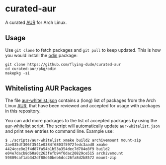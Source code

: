 # curated-aur

A curated [AUR](https://wiki.archlinux.org/title/Arch_User_Repository) for Arch Linux.

## Usage

Use `git clone` to fetch packages and `git pull` to keep updated.
This is how you would install the [odin](https://github.com/flying-dude/curated-aur/tree/main/pkg/odin) package:

```
git clone https://github.com/flying-dude/curated-aur
cd curated-aur/pkg/odin
makepkg -si
```

## Whitelisting AUR Packages

The file
[aur-whitelist.json](https://github.com/flying-dude/curated-aur/tree/main/aur-whitelist.json)
contains a (long) list of packages from the Arch Linux
[AUR](https://wiki.archlinux.org/title/Arch_User_Repository),
that have been reviewed and accepted for usage with packages in this repository.

You can add more packages to the list of accepted packages by using the
[aur-whitelist](https://github.com/flying-dude/curated-aur/tree/main/scripts/aur-whitelist)
script. The script will automatically update `aur-whitelist.json` and print new entries to command line. Example use:

```
$ ./scripts/aur-whitelist xmake build2 archivemount mount-zip
2ae835df306f3541e0384f6803f5972fedc3aad8 xmake
4424cce8e2f4d87fa54b1b53a354dec7d784e8f9 build2
e04e7dacb8d60a0c263fefb94f0dac20829ce515 archivemount
59809caf1ab342df88d60beb6dcc26fa8d2b8572 mount-zip
```